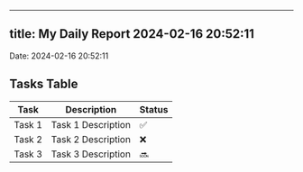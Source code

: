 
---
title: My Daily Report 2024-02-16 20:52:11
---

Date: 2024-02-16 20:52:11

## Tasks Table

| Task | Description | Status |
|------|-------------|--------|
| Task 1 | Task 1 Description | ✅ |
| Task 2 | Task 2 Description | ❌ |
| Task 3 | Task 3 Description | 🔜 |
